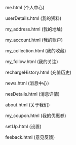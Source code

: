 me.html (个人中心)

userDetails.html (我的资料)

my_address.html (我的地址)

my_account.html (我的账户)

my_collection.html (我的收藏)

my_follow.html (我的关注)

rechargeHistory.html (充值历史)

news.html (消息中心)

nesDetails.html (消息详情)

about.html (关于我们)

my_coupon.html (我的优惠券)

setUp.html (设置)

feeback.html (意见反馈)